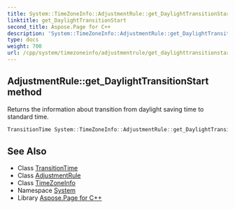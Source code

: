 ```yaml
---
title: System::TimeZoneInfo::AdjustmentRule::get_DaylightTransitionStart method
linktitle: get_DaylightTransitionStart
second_title: Aspose.Page for C++
description: 'System::TimeZoneInfo::AdjustmentRule::get_DaylightTransitionStart method. Returns the information about transition from daylight saving time to standard time in C++.'
type: docs
weight: 700
url: /cpp/system/timezoneinfo/adjustmentrule/get_daylighttransitionstart/
---
```

## AdjustmentRule::get_DaylightTransitionStart method


Returns the information about transition from daylight saving time to standard time.

```cpp
TransitionTime System::TimeZoneInfo::AdjustmentRule::get_DaylightTransitionStart() const
```

## See Also

* Class [TransitionTime](../../transitiontime/)
* Class [AdjustmentRule](../)
* Class [TimeZoneInfo](../../)
* Namespace [System](../../../)
* Library [Aspose.Page for C++](../../../../)

